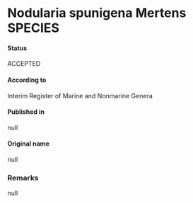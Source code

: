 # Nodularia spunigena Mertens SPECIES

#### Status
ACCEPTED

#### According to
Interim Register of Marine and Nonmarine Genera

#### Published in
null

#### Original name
null

### Remarks
null